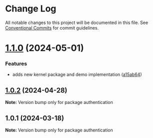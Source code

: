 # Change Log

All notable changes to this project will be documented in this file.
See [Conventional Commits](https://conventionalcommits.org) for commit guidelines.

# [1.1.0](https://github.com/avanzu/node-packages/compare/authentication@1.0.2...authentication@1.1.0) (2024-05-01)


### Features

* adds new kernel package and demo implementation ([a15ab64](https://github.com/avanzu/node-packages/commit/a15ab648e190fbf9d3b010601bf06845b58406aa))





## [1.0.2](https://github.com/avanzu/node-packages/compare/authentication@1.0.1...authentication@1.0.2) (2024-04-28)

**Note:** Version bump only for package authentication





## 1.0.1 (2024-03-18)

**Note:** Version bump only for package authentication
